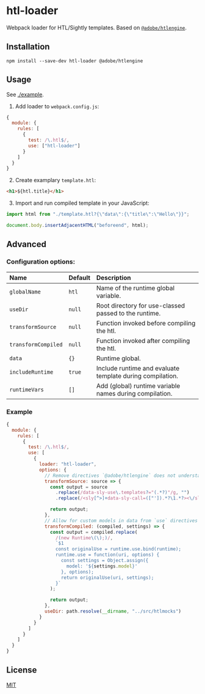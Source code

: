 # htl-loader

Webpack loader for HTL/Sightly templates. Based on [`@adobe/htlengine`](https://www.npmjs.com/package/@adobe/htlengine).

## Installation

`npm install --save-dev htl-loader @adobe/htlengine`

## Usage

See [./example](./example).

1. Add loader to `webpack.config.js`:

```js
{
  module: {
    rules: [
      {
        test: /\.htl$/,
        use: ["htl-loader"]
      }
    ]
  }
}
```

2. Create examplary `template.htl`:

```html
<h1>${htl.title}</h1>
```

3. Import and run compiled template in your JavaScript:

```js
import html from "./template.htl?{\"data\":{\"title\":\"Hello\"}}";

document.body.insertAdjacentHTML("beforeend", html);
```

## Advanced

### Configuration options:

| Name | Default | Description |
|:-----|:---|:------------|
| `globalName` | `htl` | Name of the runtime global variable. |
| `useDir` | `null` | Root directory for use-classed passed to the runtime. |
| `transformSource` | `null` | Function invoked before compiling the htl. |
| `transformCompiled` | `null` | Function invoked after compiling the htl. |
| `data` | `{}` | Runtime global. |
| `includeRuntime` | `true` | Include runtime and evaluate template during compilation. |
| `runtimeVars` | `[]` | Add (global) runtime variable names during compilation. |

### Example

```js
{
  module: {
    rules: [
      {
        test: /\.htl$/,
        use: [
          {
            loader: "htl-loader",
            options: {
              // Remove directives `@adobe/htlengine` does not understand
              transformSource: source => {
                const output = source
                  .replace(/data-sly-use\.templates?="(.*?)"/g, "")
                  .replace(/<sly[^>]+data-sly-call=(["']).*?\1.*?><\/sly>/g, "");

                return output;
              },
              // Allow for custom models in data from `use` directives
              transformCompiled: (compiled, settings) => {
                const output = compiled.replace(
                  /(new Runtime\(\);)/,
                  `$1
                  const originalUse = runtime.use.bind(runtime);
                  runtime.use = function(uri, options) {
                    const settings = Object.assign({
                      model: '${settings.model}'
                    }, options);
                    return originalUse(uri, settings);
                  }`
                );

                return output;
              },
              useDir: path.resolve(__dirname, "../src/htlmocks")
            }
          }
        ]
      }
    ]
  }
}
```

## License

[MIT](http://www.opensource.org/licenses/mit-license)

